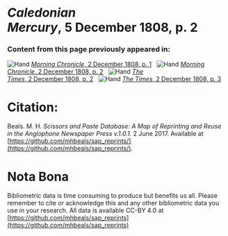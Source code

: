 # *Caledonian Mercury*, 5 December 1808, p. 2  
  
### Content from this page previously appeared in:  
![Hand](http://scissorsandpaste.net/wp-content/uploads/2017/06/smallhandpointer.png) [*Morning Chronicle*, 2 December 1808, p. 1](https://mhbeals.github.io/sap_html/Morning-Chronicle/Morning-Chronicle-2-December-1808-p-1)  
![Hand](http://scissorsandpaste.net/wp-content/uploads/2017/06/smallhandpointer.png) [*Morning Chronicle*, 2 December 1808, p. 2](https://mhbeals.github.io/sap_html/Morning-Chronicle/Morning-Chronicle-2-December-1808-p-2)  
![Hand](http://scissorsandpaste.net/wp-content/uploads/2017/06/smallhandpointer.png) [*The Times*, 2 December 1808, p. 2](https://mhbeals.github.io/sap_html/The-Times/The-Times-2-December-1808-p-2)  
![Hand](http://scissorsandpaste.net/wp-content/uploads/2017/06/smallhandpointer.png) [*The Times*, 2 December 1808, p. 3](https://mhbeals.github.io/sap_html/The-Times/The-Times-2-December-1808-p-3)  


# Citation: 

Beals. M. H. *Scissors and Paste Database: A Map of Reprinting and Reuse in the Anglophone Newspaper Press v.1.0.1.* 2 June 2017. Available at [https://github.com/mhbeals/sap_reprints/](https://github.com/mhbeals/sap_reprints/). 

# Nota Bona

Bibliometric data is time consuming to produce but benefits us all. Please remember to cite or acknowledge this and any other bibliometric data you use in your research. All data is available CC-BY 4.0 at [https://github.com/mhbeals/sap_reprints](https://github.com/mhbeals/sap_reprints)